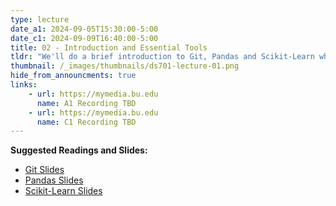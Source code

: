 ```yaml
---
type: lecture
date_a1: 2024-09-05T15:30:00-5:00
date_c1: 2024-09-09T16:40:00-5:00
title: 02 - Introduction and Essential Tools
tldr: "We'll do a brief introduction to Git, Pandas and Scikit-Learn which we will be using extensively in this course."
thumbnail: /_images/thumbnails/ds701-lecture-01.png
hide_from_announcments: true
links: 
    - url: https://mymedia.bu.edu
      name: A1 Recording TBD
    - url: https://mymedia.bu.edu
      name: C1 Recording TBD
---
```


**Suggested Readings and Slides:**
- [Git Slides](https://tools4ds.github.io/DS701-Course-Notes/02A-Git.html)
- [Pandas Slides](https://tools4ds.github.io/DS701-Course-Notes/02B-Pandas.html)
- [Scikit-Learn Slides](https://tools4ds.github.io/DS701-Course-Notes/02C-Sklearn.html)
